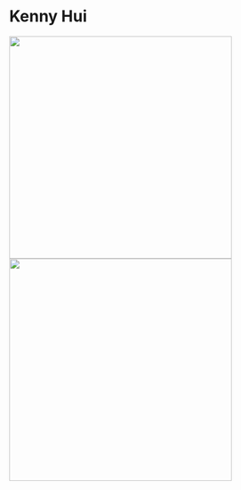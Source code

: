 # Kenny Hui

<a href="https://github.com/khui0">
  <img width=400 src="https://github-readme-stats.vercel.app/api?username=khui0&theme=dark&show_icons=true&hide_border=true&count_private=true&rank_icon=github" />
</a>
<br>
<a href="https://github.com/khui0">
  <img width=400 src="https://github-readme-stats.vercel.app/api/top-langs/?username=khui0&theme=dark&show_icons=true&hide_border=true&layout=compact" />
</a>
